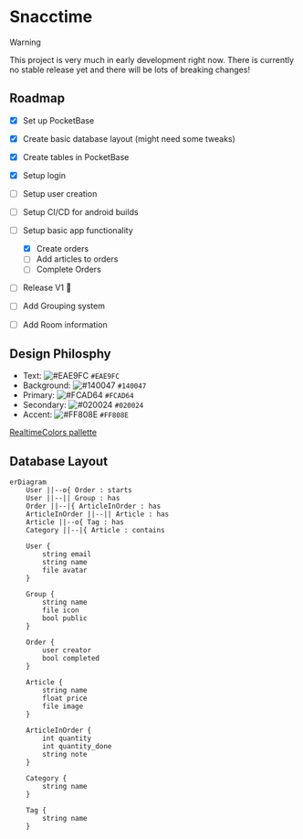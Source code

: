 # Snacctime

> [!warning]
> This project is very much in early development right now.
> There is currently no stable release yet and there will be lots of breaking changes!

## Roadmap
- [x] Set up PocketBase
- [x] Create basic database layout (might need some tweaks)
- [x] Create tables in PocketBase
- [x] Setup login
- [ ] Setup user creation
- [ ] Setup CI/CD for android builds
- [ ] Setup basic app functionality
    - [x] Create orders
    - [ ] Add articles to orders
    - [ ] Complete Orders
- [ ] Release V1 :tada:

- [ ] Add Grouping system
- [ ] Add Room information

## Design Philosphy
- Text: ![#EAE9FC](https://placehold.co/15x15/EAE9FC/EAE9FC.png) `#EAE9FC`
- Background: ![#140047](https://placehold.co/15x15/140047/140047.png) `#140047`
- Primary: ![#FCAD64](https://placehold.co/15x15/FCAD64/FCAD64.png) `#FCAD64`
- Secondary: ![#020024](https://placehold.co/15x15/020024/020024.png) `#020024`
- Accent: ![#FF808E](https://placehold.co/15x15/FF808E/FF808E.png) `#FF808E`
  
[RealtimeColors pallette](https://www.realtimecolors.com/dashboard?colors=eae9fc-140047-fcad64-020024-ff808e&fonts=Poppins-Poppins)

## Database Layout
```mermaid
erDiagram
    User ||--o{ Order : starts
    User ||--|| Group : has
    Order ||--|{ ArticleInOrder : has
    ArticleInOrder ||--|| Article : has
    Article ||--o{ Tag : has
    Category ||--|{ Article : contains

    User {
        string email
        string name
        file avatar
    }

    Group {
        string name
        file icon
        bool public
    }

    Order {
        user creator
        bool completed
    }

    Article {
        string name
        float price
        file image
    }

    ArticleInOrder {
        int quantity
        int quantity_done
        string note
    }

    Category {
        string name
    }

    Tag {
        string name
    }
```

